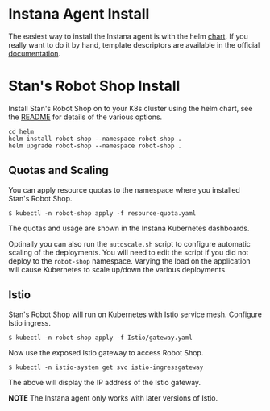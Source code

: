 # Instana Agent Install

The easiest way to install the Instana agent is with the helm [chart](https://hub.helm.sh/charts/stable/instana-agent). If you really want to do it by hand, template descriptors are available in the official [documentation](https://docs.instana.io/ecosystem/kubernetes/).

# Stan's Robot Shop Install

Install Stan's Robot Shop on to your K8s cluster using the helm chart, see the [README](helm/README.md) for details of the various options.

```shell
cd helm
helm install robot-shop --namespace robot-shop .
helm upgrade robot-shop --namespace robot-shop .

```

## Quotas and Scaling

You can apply resource quotas to the namespace where you installed Stan's Robot Shop.

```shell
$ kubectl -n robot-shop apply -f resource-quota.yaml
```

The quotas and usage are shown in the Instana Kubernetes dashboards.

Optinally you can also run the `autoscale.sh` script to configure automatic scaling of the deployments. You will need to edit the script if you did not deploy to the `robot-shop` namespace. Varying the load on the application will cause Kubernetes to scale up/down the various deployments.

## Istio

Stan's Robot Shop will run on Kubernetes with Istio service mesh. Configure Istio ingress.

```shell
$ kubectl -n robot-shop apply -f Istio/gateway.yaml
```

Now use the exposed Istio gateway to access Robot Shop.

```shell
$ kubectl -n istio-system get svc istio-ingressgateway
```

The above will display the IP address of the Istio gateway.

**NOTE** The Instana agent only works with later versions of Istio.